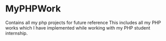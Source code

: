 # MyPHPWork
Contains all my php projects for future reference
This includes all my PHP works which I have implemented while working with my PHP  student internship.
